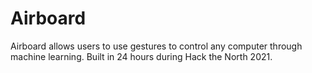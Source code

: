 # Airboard
Airboard allows users to use gestures to control any computer through machine learning. Built in 24 hours during Hack the North 2021.
